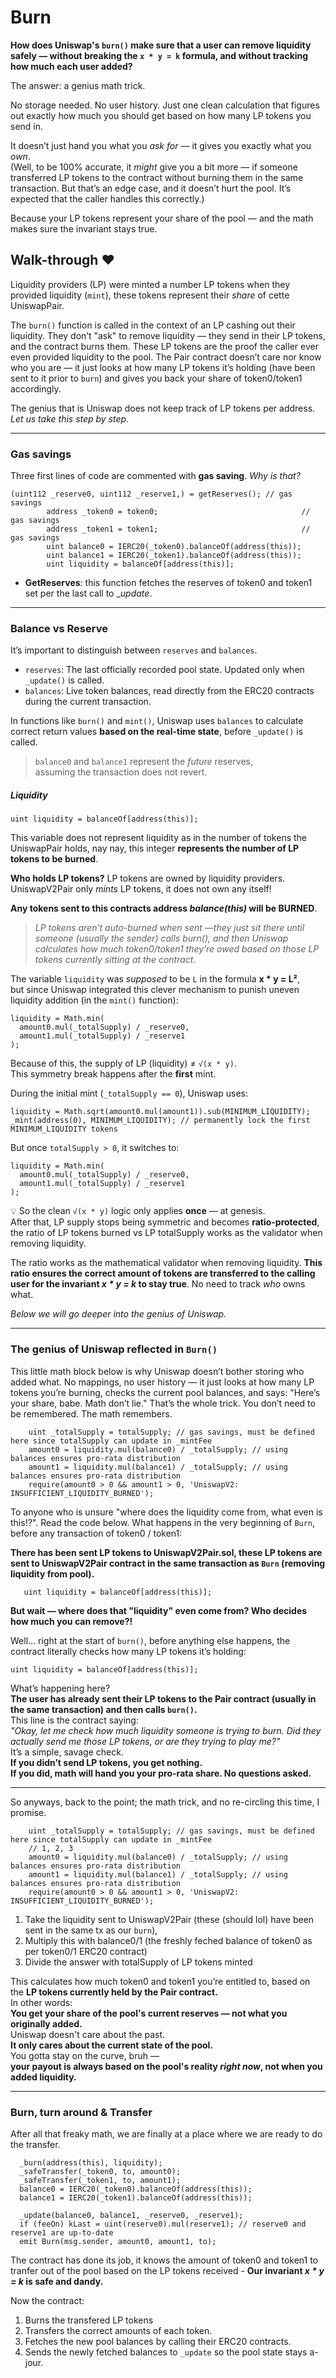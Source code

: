 # Burn

**How does Uniswap's `burn()` make sure that a user can remove liquidity safely — without breaking the `x * y = k` formula, and without tracking how much each user added?**

The answer: a genius math trick.

No storage needed. No user history. Just one clean calculation that figures out exactly how much you should get based on how many LP tokens you send in.

It doesn’t just hand you what you _ask for_ — it gives you exactly what you _own_.  
(Well, to be 100% accurate, it _might_ give you a bit more — if someone transferred LP tokens to the contract without burning them in the same transaction. But that’s an edge case, and it doesn’t hurt the pool. It’s expected that the caller handles this correctly.)

Because your LP tokens represent your share of the pool — and the math makes sure the invariant stays true.

## Walk-through ♥

Liquidity providers (LP) were minted a number LP tokens when they provided liquidity (`mint`), these tokens represent their _share_ of cette UniswapPair.

The `burn()` function is called in the context of an LP cashing out their liquidity.
They don’t "ask" to remove liquidity — they send in their LP tokens, and the contract burns them. These LP tokens are the proof the caller ever even provided liquidity to the pool.
The Pair contract doesn’t care nor know who you are — it just looks at how many LP tokens it’s holding (have been sent to it prior to `burn`) and gives you back your share of token0/token1 accordingly.

The genius that is Uniswap does not keep track of LP tokens per address. _Let us take this step by step._

---

### Gas savings

Three first lines of code are commented with **gas saving**. _Why is that?_

```solidity
(uint112 _reserve0, uint112 _reserve1,) = getReserves(); // gas savings
        address _token0 = token0;                                // gas savings
        address _token1 = token1;                                // gas savings
        uint balance0 = IERC20(_token0).balanceOf(address(this));
        uint balance1 = IERC20(_token1).balanceOf(address(this));
        uint liquidity = balanceOf[address(this)];
```

- **GetReserves**: this function fetches the reserves of token0 and token1 set per the last call to \__update_.

---

### Balance vs Reserve

It’s important to distinguish between `reserves` and `balances`.

- `reserves`: The last officially recorded pool state. Updated only when `_update()` is called.
- `balances`: Live token balances, read directly from the ERC20 contracts during the current transaction.

In functions like `burn()` and `mint()`, Uniswap uses `balances` to calculate correct return values **based on the real-time state**, before `_update()` is called.

> `balance0` and `balance1` represent the _future_ reserves,  
> assuming the transaction does not revert.

##### Liquidity

```solidity
uint liquidity = balanceOf[address(this)];
```

This variable does not represent liquidity as in the number of tokens the UniswapPair holds, nay nay, this integer **represents the number of LP tokens to be burned**.

**Who holds LP tokens?**
LP tokens are owned by liquidity providers. UniswapV2Pair only _mints_ LP tokens, it does not own any itself!

**Any tokens sent to this contracts address _balance(this)_ will be BURNED**.

> _LP tokens aren’t auto-burned when sent —they just sit there until someone (usually the sender) calls burn(), and then Uniswap calculates how much token0/token1 they’re owed based on those LP tokens currently sitting at the contract._

The variable `liquidity` was _supposed_ to be `L` in the formula **x \* y = L²**,  
but since Uniswap integrated this clever mechanism to punish uneven liquidity addition (in the `mint()` function):

```solidity
liquidity = Math.min(
  amount0.mul(_totalSupply) / _reserve0,
  amount1.mul(_totalSupply) / _reserve1
);
```

Because of this, the supply of LP (liquidity) ≠ `√(x * y)`.  
This symmetry break happens after the **first** mint.

During the initial mint (`_totalSupply == 0`), Uniswap uses:

```solidity
liquidity = Math.sqrt(amount0.mul(amount1)).sub(MINIMUM_LIQUIDITY);
_mint(address(0), MINIMUM_LIQUIDITY); // permanently lock the first MINIMUM_LIQUIDITY tokens
```

But once `totalSupply > 0`, it switches to:

```solidity
liquidity = Math.min(
  amount0.mul(_totalSupply) / _reserve0,
  amount1.mul(_totalSupply) / _reserve1
);
```

💡 So the clean `√(x * y)` logic only applies **once** — at genesis.  
After that, LP supply stops being symmetric and becomes **ratio-protected**, the ratio of LP tokens burned vs LP totalSupply works as the validator when removing liquidity.

The ratio works as the mathematical validator when removing liquidity.
**This ratio ensures the correct amount of tokens are transferred to the calling user for the invariant _x \* y = k_ to stay true**. No need to track _who_ owns what.

_Below we will go deeper into the genius of Uniswap._

---

### The genius of Uniswap reflected in `Burn()`

This little math block below is why Uniswap doesn’t bother storing who added what.
No mappings, no user history — it just looks at how many LP tokens you’re burning, checks the current pool balances, and says:
"Here’s your share, babe. Math don’t lie."
That’s the whole trick.
You don’t need to be remembered. The math remembers.

```solidity
    uint _totalSupply = totalSupply; // gas savings, must be defined here since totalSupply can update in _mintFee
    amount0 = liquidity.mul(balance0) / _totalSupply; // using balances ensures pro-rata distribution
    amount1 = liquidity.mul(balance1) / _totalSupply; // using balances ensures pro-rata distribution
    require(amount0 > 0 && amount1 > 0, 'UniswapV2: INSUFFICIENT_LIQUIDITY_BURNED');
```

To anyone who is unsure "where does the liquidity come from, what even is this!?". Read the code below. What happens in the very beginning of `Burn`, before any transaction of token0 / token1:

**There has been sent LP tokens to UniswapV2Pair.sol, these LP tokens are sent to UniswapV2Pair contract in the same transaction as `Burn` (removing liquidity from pool).**

```solidity
   uint liquidity = balanceOf[address(this)];
```

**But wait — where does that "liquidity" even come from? Who decides how much you can remove?!**

Well… right at the start of `burn()`, before anything else happens, the contract literally checks how many LP tokens it’s holding:

```solidity
uint liquidity = balanceOf[address(this)];
```

What’s happening here?  
**The user has already sent their LP tokens to the Pair contract (usually in the same transaction) and then calls `burn()`.**  
This line is the contract saying:  
_"Okay, let me check how much liquidity someone is trying to burn. Did they actually send me those LP tokens, or are they trying to play me?"_  
It’s a simple, savage check.  
**If you didn’t send LP tokens, you get nothing.  
If you did, math will hand you your pro-rata share. No questions asked.**

---

So anyways, back to the point; the math trick, and no re-circling this time, I promise.

```solidity
    uint _totalSupply = totalSupply; // gas savings, must be defined here since totalSupply can update in _mintFee
    // 1, 2, 3
    amount0 = liquidity.mul(balance0) / _totalSupply; // using balances ensures pro-rata distribution
    amount1 = liquidity.mul(balance1) / _totalSupply; // using balances ensures pro-rata distribution
    require(amount0 > 0 && amount1 > 0, 'UniswapV2: INSUFFICIENT_LIQUIDITY_BURNED');
```

1. Take the liquidity sent to UniswapV2Pair (these (should lol) have been sent in the same tx as our `burn`),
2. Multiply this with balance0/1 (the freshly feched balance of token0 as per token0/1 ERC20 contract)
3. Divide the answer with totalSupply of LP tokens minted

This calculates how much token0 and token1 you’re entitled to, based on the **LP tokens currently held by the Pair contract.**  
In other words:  
**You get your share of the pool's current reserves — not what you originally added.**  
Uniswap doesn't care about the past.  
**It only cares about the current state of the pool.**  
You gotta stay on the curve, bruh —  
**your payout is always based on the pool's reality _right now_, not when you added liquidity.**

---

### Burn, turn around & Transfer

After all that freaky math, we are finally at a place where we are ready to do the transfer.

```solidity
  _burn(address(this), liquidity);
  _safeTransfer(_token0, to, amount0);
  _safeTransfer(_token1, to, amount1);
  balance0 = IERC20(_token0).balanceOf(address(this));
  balance1 = IERC20(_token1).balanceOf(address(this));

  _update(balance0, balance1, _reserve0, _reserve1);
  if (feeOn) kLast = uint(reserve0).mul(reserve1); // reserve0 and reserve1 are up-to-date
  emit Burn(msg.sender, amount0, amount1, to);
```

The contract has done its job, it knows the amount of token0 and token1 to tranfer out of the pool based on the LP tokens received - **Our invariant _x \* y = k_ is safe and dandy.**

Now the contract:

1. Burns the transfered LP tokens
2. Transfers the correct amounts of each token.
3. Fetches the new pool balances by calling their ERC20 contracts.
4. Sends the newly fetched balances to `_update` so the pool state stays a-jour.
